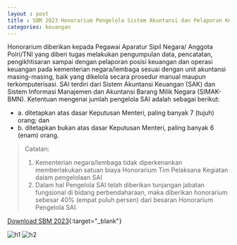 ```yaml
---
layout : post
title : SBM 2023 Honorarium Pengelola Sistem Akuntansi dan Pelaporan Keuangan Instansi (SAI)
categories: keuangan
---
```


Honorarium diberikan kepada Pegawai Aparatur Sipil Negara/ Anggota Polri/TNI yang diberi tugas melakukan pengumpulan data, pencatatan, pengikhtisaran sampai dengan pelaporan posisi keuangan dan operasi keuangan pada kementerian negara/lembaga sesuai dengan unit akuntansi masing-masing, baik yang dikelola secara prosedur manual maupun terkomputerisasi. SAI terdiri dari Sistem Akuntansi Keuangan (SAK) dan Sistem Informasi Manajemen dan Akuntansi Barang Milik Negara (SIMAK-BMN). Ketentuan mengenai jumlah pengelola SAI adalah sebagai berikut:
- a. ditetapkan atas dasar Keputusan Menteri, paling banyak 7 (tujuh) orang; dan
- b. ditetapkan bukan atas dasar Keputusan Menteri, paling banyak 6 (enam) orang.

> Catatan:
> 1. Kementerian negara/lembaga tidak diperkenankan memberlakukan satuan biaya Honorarium Tim Pelaksana Kegiatan dalam pengelolaan SAI
> 2. Dalam hal Pengelola SAI telah diberikan tunjangan jabatan fungsional di bidang perbendaharaan, maka diberikan honorarium sebesar 40% (empat puluh persen) dari besaran Honorarium Pengelola SAI.

[Download SBM 2023](https://drive.google.com/file/d/1E7dBSV1cZGMQCWfVuKfwCuzBQ-tRs2oD/view){:target="_blank"}

![h1](https://blogger.googleusercontent.com/img/b/R29vZ2xl/AVvXsEgAy_fD98wZ9HejZ8CnO9dVCtdGJlv7vGn_1MaVCsJ9M3jSPQ094HxpHdkNGs7iZ6KWavi6MGmujcRxvxYx7PvJLFvR1t3ldRjonVzgllyRbwZiF7YIvLL6MmaTiIs01u_MGE_8ZIkzvnNnlkbG1xwQHRVjnhhW4vYasO1JWkaCrhY/s1600/SBM_2023_page-0008.jpg)
![h2](https://blogger.googleusercontent.com/img/b/R29vZ2xl/AVvXsEgrlqIUmFg3DO-wBRzDytNVD0Oc1t9qp02zNvskKkdE06tEdsSEgLxRHXHEBIFCzpoFeWLGLhVJ0gaE-4wg0mtrzCnpdUYPBBX51vgtnxUuq1iAonRKSGOlhh7uiLEXoW_vrNRB_acpV6BvcZy734tCclx2ssg-GZpdWkVFWgWeWkM/s1600/SBM_2023_page-0009.jpg)